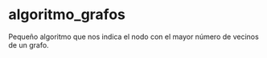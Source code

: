 # algoritmo_grafos
Pequeño algoritmo que nos indica el nodo con el mayor número de vecinos de un grafo.
